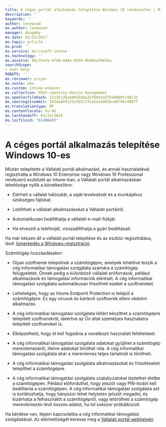 ```yaml
---
title: A Céges portál alkalmazás telepítése Windows 10 rendszerhez | Microsoft Docs
description: ''
keywords: ''
author: lenewsad
ms.author: lanewsad
manager: dougeby
ms.date: 01/23/2017
ms.topic: article
ms.prod: ''
ms.service: microsoft-intune
ms.technology: ''
ms.assetid: 0dc35efe-4fd4-4d4a-8569-d649ea704fea
searchScope:
- User help
ROBOTS: ''
ms.reviewer: priyar
ms.suite: ems
ms.custom: intune-enduser
ms.collection: M365-identity-device-management
ms.openlocfilehash: 15235c36ae9645dda32f80e2a375a9060fcd8c32
ms.sourcegitcommit: 143dade9125e7b5173ca2a3a902bcd6f4b14067f
ms.translationtype: MT
ms.contentlocale: hu-HU
ms.lasthandoff: 04/23/2019
ms.locfileid: "61498433"
---
```

# <a name="installing-the-company-portal-app-for-windows-10"></a>A céges portál alkalmazás telepítése Windows 10-es  

Miután telepítette a Vállalati portál alkalmazást, és annak használatával regisztrálta a Windows 10 Enterprise vagy Windows 10 Professional rendszerű eszközét az Intune-ban, a Vállalati portál alkalmazásban lehetősége nyílik a következőkre:

-   Elérheti a vállalat hálózatát, a saját levelezését és a munkájához szükséges fájlokat.

-   Letöltheti a vállalati alkalmazásokat a Vállalati portálról.

-   Automatikusan beállíthatja a vállalati e-mail-fiókját.

-   Ha elveszíti a telefonját, visszaállíthatja a gyári beállításait.

Ha már készen áll a vállalati portál telepítése és az eszköz regisztrálása, lásd: [Ismerkedés a Windows-regisztráció](windows-enrollment-company-portal.md).  

Számítógép hozzáadásakor:

-   Olyan szoftverek települnek a számítógépre, amelyek lehetővé teszik a cég informatikai támogatási szolgálata számára a számítógép felügyeletét, Önnek pedig a különböző vállalati erőforrások, például alkalmazások és támogatási információk elérését. A cég informatikai támogatási szolgálata automatikusan frissítheti ezeket a szoftvereket.

-   Lehetséges, hogy az Intune Endpoint Protection is települ a számítógépre. Ez egy vírusok és kártevő szoftverek elleni védelmi alkalmazás.

-   A cég informatikai támogatási szolgálata leltárt készíthet a számítógépre telepített szoftverekről, ideértve az Ön által személyes használatra telepített szoftvereket is.

-   Elképzelhető, hogy el kell fogadnia a vonatkozó használati feltételeket.

-   A cég informatikai támogatási szolgálata adatokat gyűjthet a számítógép merevlemezéről, illetve adatokat törölhet róla. A cég informatikai támogatási szolgálata akár a merevlemez teljes tartalmát is törölheti.

-   A cég informatikai támogatási szolgálata alkalmazásokat és frissítéseket telepíthet a számítógépre.

-   A cég informatikai támogatási szolgálata szabályzatokat léptethet életbe a számítógépen. Például előfordulhat, hogy jelszót vagy PIN-kódot kell beállítania a számítógépen. A cég informatikai támogatási szolgálata azt is korlátozhatja, hogy hányszor lehet helytelen jelszót megadni, és kizárhatja a felhasználót a számítógépről, vagy letörölheti a számítógép merevlemezén lévő összes adatot, ha túl sokszor próbálkozott.

Ha kérdése van, lépjen kapcsolatba a cég informatikai támogatási szolgálatával. Az elérhetőségét keresse meg a [Vállalati portál webhelyén](https://go.microsoft.com/fwlink/?linkid=2010980).
